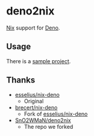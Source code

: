 # deno2nix

[Nix](https://nixos.org/) support for [Deno](https://deno.land).

## Usage

There is a [sample project](/examples/simple).

## Thanks

- [esselius/nix-deno](https://github.com/esselius/nix-deno)
  - Original
- [brecert/nix-deno](https://github.com/brecert/nix-deno)
  - Fork of [esselius/nix-deno](https://github.com/esselius/nix-deno)
- [SnO2WMaN/deno2nix](https://github.com/SnO2WMaN/deno2nix)
  - The repo we forked
